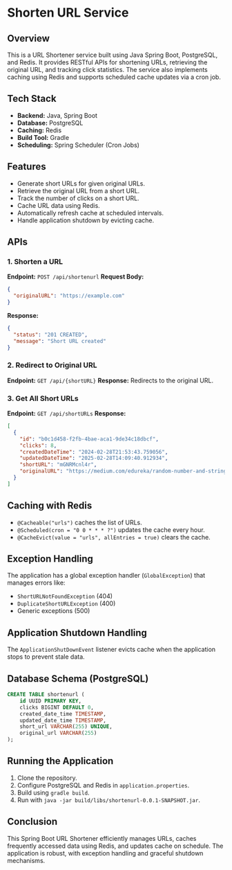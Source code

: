 # Shorten URL Service

## Overview
This is a URL Shortener service built using Java Spring Boot, PostgreSQL, and Redis. It provides RESTful APIs for shortening URLs, retrieving the original URL, and tracking click statistics. The service also implements caching using Redis and supports scheduled cache updates via a cron job.

## Tech Stack
- **Backend:** Java, Spring Boot
- **Database:** PostgreSQL
- **Caching:** Redis
- **Build Tool:** Gradle
- **Scheduling:** Spring Scheduler (Cron Jobs)

## Features
- Generate short URLs for given original URLs.
- Retrieve the original URL from a short URL.
- Track the number of clicks on a short URL.
- Cache URL data using Redis.
- Automatically refresh cache at scheduled intervals.
- Handle application shutdown by evicting cache.

## APIs

### 1. Shorten a URL
**Endpoint:** `POST /api/shortenurl`
**Request Body:**
```json
{
  "originalURL": "https://example.com"
}
```
**Response:**
```json
{
  "status": "201 CREATED",
  "message": "Short URL created"
}
```

### 2. Redirect to Original URL
**Endpoint:** `GET /api/{shortURL}`
**Response:** Redirects to the original URL.

### 3. Get All Short URLs
**Endpoint:** `GET /api/shortURLs`
**Response:**
```json
[
  {
    "id": "b0c1d458-f2fb-4bae-aca1-9de34c18dbcf",
    "clicks": 8,
    "createdDateTime": "2024-02-28T21:53:43.759056",
    "updatedDateTime": "2025-02-28T14:09:40.912934",
    "shortURL": "mGNRMcnl4r",
    "originalURL": "https://medium.com/edureka/random-number-and-string-generator-in-java-9c8d8332728f"
  }
]
```

## Caching with Redis
- `@Cacheable("urls")` caches the list of URLs.
- `@Scheduled(cron = "0 0 * * * ?")` updates the cache every hour.
- `@CacheEvict(value = "urls", allEntries = true)` clears the cache.

## Exception Handling
The application has a global exception handler (`GlobalException`) that manages errors like:
- `ShortURLNotFoundException` (404)
- `DuplicateShortURLException` (400)
- Generic exceptions (500)

## Application Shutdown Handling
The `ApplicationShutDownEvent` listener evicts cache when the application stops to prevent stale data.

## Database Schema (PostgreSQL)
```sql
CREATE TABLE shortenurl (
    id UUID PRIMARY KEY,
    clicks BIGINT DEFAULT 0,
    created_date_time TIMESTAMP,
    updated_date_time TIMESTAMP,
    short_url VARCHAR(255) UNIQUE,
    original_url VARCHAR(255)
);
```

## Running the Application
1. Clone the repository.
2. Configure PostgreSQL and Redis in `application.properties`.
3. Build using `gradle build`.
4. Run with `java -jar build/libs/shortenurl-0.0.1-SNAPSHOT.jar`.

## Conclusion
This Spring Boot URL Shortener efficiently manages URLs, caches frequently accessed data using Redis, and updates cache on schedule. The application is robust, with exception handling and graceful shutdown mechanisms.

